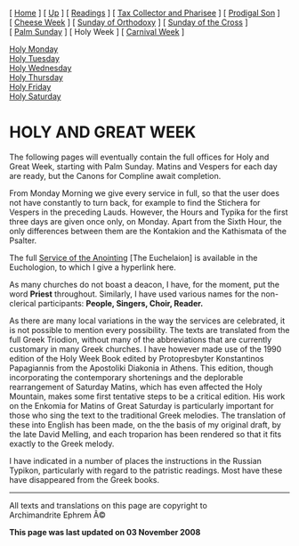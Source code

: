 \[ [Home](index.md) \] \[ [Up](triodion.md) \]
\[ [Readings](readLent.md) \]
\[ [Tax Collector and Pharisee](PubPharE.md) \]
\[ [Prodigal Son](ProdigalE.md) \] \[ [Cheese Week](cheese_week.md) \]
\[ [Sunday of Orthodoxy](sunday_of_orthodoxy.md) \]
\[ [Sunday of the Cross](sunday_of_the_cross.md) \]
\[ [Palm Sunday](palm.md) \] \[ Holy Week \]
\[ [Carnival Week](carnival_week.md) \]

[Holy Monday](holyMon.md)\
[Holy Tuesday](holyTues.md)\
[Holy Wednesday](holyWed.md)\
[Holy Thursday](holyThu.md)\
[Holy Friday](holyFri.md)\
[Holy Saturday](holy.md)

HOLY AND GREAT WEEK
===================

The following pages will eventually contain the full offices for Holy
and Great Week, starting with Palm Sunday. Matins and Vespers for each
day are ready, but the Canons for Compline await completion.

From Monday Morning we give every service in full, so that the user does
not have constantly to turn back, for example to find the Stichera for
Vespers in the preceding Lauds. However, the Hours and Typika for the
first three days are given once only, on Monday. Apart from the Sixth
Hour, the only differences between them are the Kontakion and the
Kathismata of the Psalter.

The full [Service of the Anointing](anointin.md) \[The Euchelaion\] is
available in the Euchologion, to which I give a hyperlink here.

As many churches do not boast a deacon, I have, for the moment, put the
word **Priest** throughout. Similarly, I have used various names for the
non-clerical participants: **People, Singers, Choir, Reader.**

As there are many local variations in the way the services are
celebrated, it is not possible to mention every possibility. The texts
are translated from the full Greek Triodion, without many of the
abbreviations that are currently customary in many Greek churches. I
have however made use of the 1990 edition of the Holy Week Book edited
by Protopresbyter Konstantinos Papagiannis from the Apostoliki Diakonia
in Athens. This edition, though incorporating the contemporary
shortenings and the deplorable rearrangement of Saturday Matins, which
has even affected the Holy Mountain, makes some first tentative steps to
be a critical edition. His work on the Enkomia for Matins of Great
Saturday is particularly important for those who sing the text to the
traditional Greek melodies. The translation of these into English has
been made, on the the basis of my original draft, by the late David
Melling, and each troparion has been rendered so that it fits exactly to
the Greek melody.

I have indicated in a number of places the instructions in the Russian
Typikon, particularly with regard to the patristic readings. Most have
these have disappeared from the Greek books.

------------------------------------------------------------------------

All texts and translations on this page are copyright to\
Archimandrite Ephrem Â©

**This page was last updated on 03 November 2008**
